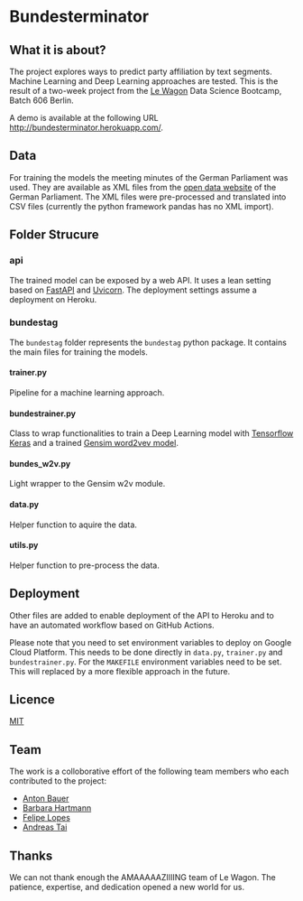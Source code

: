 # Bundesterminator
## What it is about?
The project explores ways to predict party affiliation by text segments.
Machine Learning and Deep Learning approaches are tested. This is the
result of a two-week project from the 
[Le Wagon](https://www.lewagon.com/de/berlin/data-science-course/full-time) 
Data Science Bootcamp, Batch 606 Berlin.

A demo is available at the following URL http://bundesterminator.herokuapp.com/.

## Data
For training the models the meeting minutes of the German
Parliament was used. They are available as XML files from the
[open data website](https://www.bundestag.de/services/opendata)
of the German Parliament. The XML files were pre-processed
and translated into CSV files (currently the python framework pandas
has no XML import).

## Folder Strucure
### api
The trained model can be exposed by a web API. It uses a lean setting based 
on [FastAPI](https://fastapi.tiangolo.com/) and 
[Uvicorn](https://www.uvicorn.org/). The deployment settings assume
a deployment on Heroku.

### bundestag
The `bundestag` folder represents the `bundestag` python package.
It contains the main files for training the models. 

#### trainer.py
Pipeline for a machine learning approach.

#### bundestrainer.py
Class to wrap functionalities to train a Deep Learning model with
[Tensorflow Keras](https://www.tensorflow.org/guide/keras/sequential_model)
 and a trained
[Gensim word2vev model](https://radimrehurek.com/gensim/models/word2vec.html).

#### bundes_w2v.py
Light wrapper to the Gensim w2v module.

#### data.py
Helper function to aquire the data.

#### utils.py 
Helper function to pre-process the data.

## Deployment
Other files are added to enable deployment of the API to Heroku and 
to have an automated workflow based on GitHub Actions.

Please note that you need to set environment variables to deploy on 
Google Cloud Platform. This needs to be done directly in `data.py`, 
`trainer.py` and `bundestrainer.py`. For the `MAKEFILE` environment
variables need to be set. This will replaced by a more flexible
approach in the future.

## Licence
[MIT](https://opensource.org/licenses/MIT)

## Team
The work is a colloborative effort of the following team members 
who each contributed to the project:

* [Anton Bauer](https://github.com/g-wagen)
* [Barbara Hartmann](https://github.com/BabsBerlin)
* [Felipe Lopes](https://github.com/felipebool)
* [Andreas Tai](https://github.com/xchange11)

## Thanks
We can not thank enough the AMAAAAAZIIIING team of Le Wagon.
The patience, expertise, and dedication opened a new world for us.